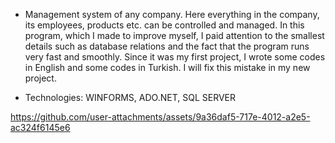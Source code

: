 - Management system of any company. Here everything in the company, its employees, products etc. can be controlled and managed. In this program, which I made to improve myself, I paid attention to the smallest details such as database relations and the fact that the program runs very fast and smoothly. Since it was my first project, I wrote some codes in English and some codes in Turkish. I will fix this mistake in my new project.

- Technologies: WINFORMS, ADO.NET, SQL SERVER

https://github.com/user-attachments/assets/9a36daf5-717e-4012-a2e5-ac324f6145e6

